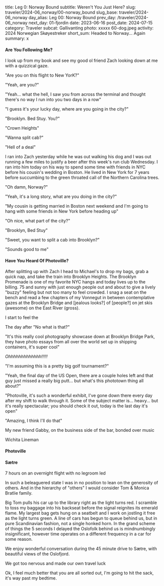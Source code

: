 title: Leg 0: Norway Bound
subtitle: Weren't You Just Here?
slug: traveler/2024-06_norway/00-norway_bound
slug_base: traveler/2024-06_norway
day_alias: Leg 00: Norway Bound
prev_day: /traveler/2024-06_norway
next_day: 01-fjordin
date: 2023-06-16
post_date: 2024-07-15
category: Traveler
subcat: Gallivanting
photo: xxxxx 60-dog.jpeg
activity: 2024 Norwegian Sk&oslash;yestreker
short_sum: Headed to Norway... Again
summary: x

<h4 class="article-subheader">Are You Following Me?</h4>
I look up from my book and see my good ol friend Zach looking down at me with a
quizzical gaze.

"Are you on this flight to New YorK?"

"Yeah, are you?"

"Yeah... what the hell, I saw you from across the terminal and thought there's
no way I run into you two days in a row"

"I guess it's your lucky day, where are you going in the city?"

"Brooklyn. Bed Stuy. You?"

"Crown Heights"

"Wanna split cab?"

"Hell of a deal"

I ran into Zach yesterday while he was out walking his dog and I was out
running a few miles to justify a beer after this week's run club Wednesday. I
ran into him today on his way to spend some time with friends in NYC before his
cousin's wedding in Boston. He lived in New York for 7 years before succumbing
to the green throated call of the Northern Carolina trees.

"Oh damn, Norway?"

"Yeah, it's a long story, what are you doing in the city?"

"My cousin is getting married in Boston next weekend and I'm going to hang with
some friends in New York before heading up"

"Oh nice, what part of the city?"

"Brooklyn, Bed Stuy"

"Sweet, you want to split a cab into Brooklyn?"

"Sounds good to me"

<h4 class="article-subheader">Have You Heard Of Photoville?</h4>
After splitting up with Zach I head to Michael's to drop my bags, grab a quick
nap, and take the train into Brooklyn Heights. The Brooklyn Promenade is one of
my favorite NYC hangs and today lives up to the billing. 75 and sunny with just
enough people out and about to give a lively "buzzy" feeling but not too many to
feel crowded. I snag a seat on the bench and read a few chapters of my
Vonnegut in between contemplative gazes at the Brooklyn Bridge and
[jealous looks?] of [people?] on jet skis (awesome) on the East River (gross).

I start to feel the 

The day after 
"No what is that?"

"It's this really cool photography showcase down at Brooklyn Bridge Park, they
have photo essays from all over the world set up in shipping containers, it's
super cool"

*Ohhhhhhhhhhhhh!!!!!*

"I'm assuming this is a pretty big golf tournament?"

"Yeah, the final day of the US Open, there are a couple holes left and that
guy just missed a really big putt... but what's this phototown thing all about?"

"Photoville, it's such a wonderful exhibit, I've gone down there every day
after my shift to walk through it. Some of the subject matter is... heavy...
but it's really spectacular; you should check it out, today is the last day it's
open"

"Amazing, I think I'll do that"

My new friend Gabby, on the business side of the bar, bonded over music

Wichita Lineman


<h4 class="article-subheader">Photoville</h4>



<h4 class="article-subheader">S&aelig;tre</h4>
7 hours on an overnight flight with no legroom led

In such a beleaguered state I was in no position to lean on the generosity of
others. And in the hierarchy of "others" I would consider Tom & Monica Bratlie
family.

Big Tom pulls his car up to the library right as the light turns red. I scramble
to toss my baggage into his backseat before the signal reignites its emerald
flame. My largest bag gets hung on a seatbelt and I work on jostling it free as
the light turns green. A line of cars has begun to queue behind us, but in pure
Scandinavian fashion, not a single honked horn. In the grand scheme of things
the 5 seconds I delayed the Oslofolk behind us is mindnumbingly insignificant,
however time operates on a different frequency in a car for some reason.

We enjoy wonderful conversation during the 45 minute drive to S&aelig;tre, with
beautiful views of the Oslofjord.



We got too nervous and made our own travel luck

Ok, I feel much better that you are all sorted out, I'm going to hit the sack,
it's way past my bedtime.
